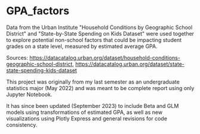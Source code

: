 # GPA_factors
Data from the Urban Institute "Household Conditions by Geographic School District" and "State-by-State Spending on Kids Dataset" were used together to explore potential non-school factors that could be impacting student grades on a state level, measured by estimated average GPA.

Sources: https://datacatalog.urban.org/dataset/household-conditions-geographic-school-district, https://datacatalog.urban.org/dataset/state-state-spending-kids-dataset

This project was originally from my last semester as an undergraduate statistics major (May 2022) and was meant to be complete report using only Jupyter Notebook.
      
It has since been updated (September 2023) to include Beta and GLM models using transformations of estimated GPA, as well as new visualizations using Plotly Express and general revisions for code consistency.
